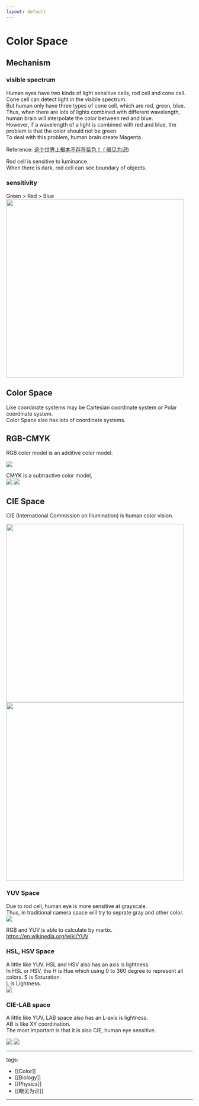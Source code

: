 ```yaml
---
layout: default
---
```


# Color Space

## Mechanism

### visible spectrum
Human eyes have two kinds of light sensitive cells, rod cell and cone cell.  
Cone cell can detect light in the visible spectrum.  
But human only have three types of cone cell, which are red, green, blue.  
Thus, when there are lots of lights combined with different wavelength, human brain will interpolate the color between red and blue.  
However, if a wavelength of a light is combined with red and blue, the problem is that the color should not be green.  
To deal with this problem, human brain create Magenta.

Reference: [这个世界上根本不存在紫色！ ( 眼见为识)](https://www.youtube.com/watch?v=vv79wigS-4I)

Rod cell is sensitive to luminance.  
When there is dark, rod cell can see boundary of objects.

### sensitivity
Green > Red > Blue
<img src="https://qph.cf2.quoracdn.net/main-qimg-de71b9bcbb3a8503ea1b8c968a9f2b29" Height="480" />

## Color Space
Like coordinate systems may be Cartesian coordinate system or Polar coordinate system.  
Color Space also has lots of coordinate systems.

## RGB-CMYK
RGB color model is an additive color model.  

<img src="https://upload.wikimedia.org/wikipedia/commons/thumb/c/ce/Barn_grand_tetons_rgb_separation.jpg/320px-Barn_grand_tetons_rgb_separation.jpg" />

CMYK is a subtractive color model,  
<img src="https://upload.wikimedia.org/wikipedia/commons/thumb/4/4c/CMYK_color_swatches.svg/150px-CMYK_color_swatches.svg.png" />
<img src="https://upload.wikimedia.org/wikipedia/commons/thumb/c/c9/CMYK_subtractive_color_mixing.svg/150px-CMYK_subtractive_color_mixing.svg.png" />

## CIE Space
CIE (International Commission on Illumination) is human color vision.

<img src="https://upload.wikimedia.org/wikipedia/commons/thumb/1/1e/CIE1931xy_gamut_comparison.svg/800px-CIE1931xy_gamut_comparison.svg.png" Height="480" />
<img src="https://upload.wikimedia.org/wikipedia/commons/thumb/3/37/Colorspace.png/220px-Colorspace.png" Height="480" />


### YUV Space
Due to rod cell, human eye is more sensitive at grayscale.  
Thus, in traditional camera space will try to seprate gray and other color.  
<img src="https://upload.wikimedia.org/wikipedia/commons/thumb/2/29/Barn-yuv.png/200px-Barn-yuv.png" />

RGB and YUV is able to calculate by martix.  
https://en.wikipedia.org/wiki/YUV


### HSL, HSV Space
A little like YUV. HSL and HSV also has an axis is lightness.  
In HSL or HSV, the H is Hue which using 0 to 360 degree to represent all colors.
S is Saturation.   
L is Lightness.  
<img src="https://upload.wikimedia.org/wikipedia/commons/thumb/a/a0/Hsl-hsv_models.svg/290px-Hsl-hsv_models.svg.png" />

### CIE-LAB space
A little like YUV, LAB space also has an L-axis is lightness.  
AB is like XY coordination.  
The most important is that it is also CIE, human eye sensitive.

<img src="https://i.imgur.com/sTDteRp.jpg" />
<img src="https://sensing.konicaminolta.asia/wp-content/uploads/2018/09/Apple%20ab%20Chart.jpg" />


---
tags:
  - [[Color]]
  - [[Biology]]
  - [[Physics]]
  - [[眼见为识]]
  
---